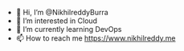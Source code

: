 - 👋 Hi, I’m @NikhilreddyBurra
- 👀 I’m interested in Cloud
- 🌱 I’m currently learning DevOps
- 📫 How to reach me https://www.nikhilreddy.me

<!---
NikhilreddyBurra/NikhilreddyBurra is a ✨ special ✨ repository because its `README.md` (this file) appears on your GitHub profile.
You can click the Preview link to take a look at your changes.
--->
